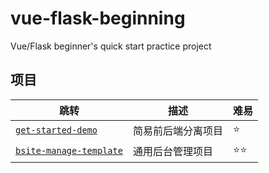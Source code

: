 # vue-flask-beginning
Vue/Flask beginner's quick start practice project

## 项目
| 跳转 | 描述 | 难易 |
| --- | --- | --- |
| [`get-started-demo`](https://github.com/PokeyBoa/vue-flask-beginning/tree/master/get-started-demo) | 简易前后端分离项目 | ⭐ |
| [`bsite-manage-template`](https://github.com/PokeyBoa/vue-flask-beginning/tree/master/bsite-manage-template) | 通用后台管理项目 | ⭐⭐ |


